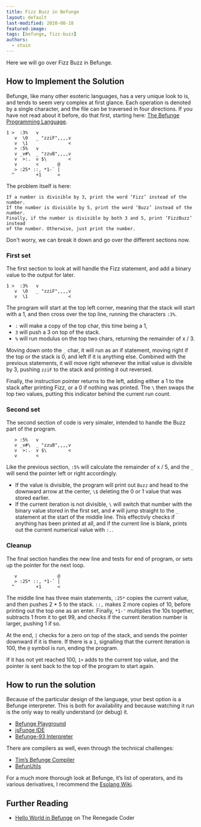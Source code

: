 ```yaml
---
title: Fizz Buzz in Befunge
layout: default
last-modified: 2020-08-18
featured-image:
tags: [befunge, fizz-buzz]
authors:
  - stuin
---
```


Here we will go over Fizz Buzz in Befunge.

## How to Implement the Solution

Befunge, like many other esoteric languages, has a very unique look to is, and tends to seem very complex at first glance. Each operation is denoted by a single character, and the file can be traversed in four directions. If you have not read about it before, do that first, starting here: [The Befunge Programming Language][1].

```
1 >  :3%   v
   v  \0   _ "zziF",,,,v
   v  \1               <
   > :5%   v
   v _v#\  _ "zzuB",,,,v
   v  >:.  v $\        <
   v       <       @
   > :25* ::, *1-` |
  ^        +1      <
```

The problem itself is here:

    If a number is divisible by 3, print the word ‘Fizz’ instead of the number.
    If the number is divisible by 5, print the word ‘Buzz’ instead of the number.
    Finally, if the number is divisible by both 3 and 5, print ‘FizzBuzz’ instead
    of the number. Otherwise, just print the number.

Don't worry, we can break it down and go over the different sections now.

### First set

The first section to look at will handle the Fizz statement, and add a binary value to the output for later.

```
1 >  :3%   v
   v  \0   _ "zziF",,,,v
   v  \1               <
```

The program will start at the top left corner, meaning that the stack will start with a 1, and then cross over the top line, running the characters `:3%`.

- `:` will make a copy of the top char, this time being a 1,
- `3` will push a 3 on top of the stack.
- `%` will run modulus on the top two chars, returning the remainder of x / 3.

Moving down onto the `_` char, it will run as an if statement, moving right if the top or the stack is 0, and left if it is anything else. Combined with the previous statements, it will move right whenever the initial value is divisible by 3, pushing `zziF` to the stack and printing it out reversed.

Finally, the instruction pointer returns to the left, adding either a 1 to the stack after printing Fizz, or a 0 if nothing was printed. The `\` then swaps the top two values, putting this indicator behind the current run count.

### Second set

The second section of code is very simaler, intended to handle the Buzz part of the program.

```
   > :5%   v
   v _v#\  _ "zzuB",,,,v
   v  >:.  v $\        <
   v       <
```

Like the previous section, `:5%` will calculate the remainder of x / 5, and the `_` will send the pointer left or right accordingly.

- If the value is divisible, the program will print out `Buzz` and head to the downward arrow at the center, `\$` deleting the 0 or 1 value that was stored earlier.
- If the current iteration is not divisible, `\` will switch that number with the binary value stored in the first set, and `#` will jump straight to the `_` statement at the start of the middle line. This effectivly checks if anything has been printed at all, and if the current line is blank, prints out the current numerical value with `:.`.

### Cleanup

The final section handles the new line and tests for end of program, or sets up the pointer for the next loop.

```
   v               @
   > :25* ::, *1-` |
  ^        +1      <
```

The middle line has three main statements, `:25*` copies the current value, and then pushes 2 * 5 to the stack. `::,` makes 2 more copies of 10, before printing out the top one as an enter. Finally, `*1-'` multiplies the 10s together, subtracts 1 from it to get 99, and checks if the current iteration number is larger, pushing 1 if so.

At the end, `|` checks for a zero on top of the stack, and sends the pointer downward if it is there. If there is a `1`, signalling that the current iteration is 100, the `@` symbol is run, ending the program.

If it has not yet reached 100, `1+` adds to the current top value, and the pointer is sent back to the top of the program to start again.

## How to run the solution

Because of the particular design of the language, your best option is a Befunge interpreter. This is both for availability and because watching it run is the only way to really understand (or debug) it.

- [Befunge Playground][2]
- [jsFunge IDE][3]
- [Befunge-93 Interpreter][4]

There are compilers as well, even through the technical challenges:

- [Tim’s Befunge Compiler][5]
- [BefunUtils][6]

For a much more thorough look at Befunge, it’s list of operators, and its various derivatives, I recommend the [Esolang Wiki][7].

## Further Reading

- [Hello World in Befunge][1] on The Renegade Coder

[1]: https://sample-programs.therenegadecoder.com/languages/befunge/
[2]: https://www.bedroomlan.org/tools/befunge-playground/#prog=hello,mode=edit
[3]: https://befunge.flogisoft.com/
[4]: http://www.quirkster.com/iano/js/befunge.html
[5]: https://quadium.net/funge/tbc/
[6]: https://www.mikescher.de/programs/view/BefunUtils
[7]: https://esolangs.org/wiki/Befunge